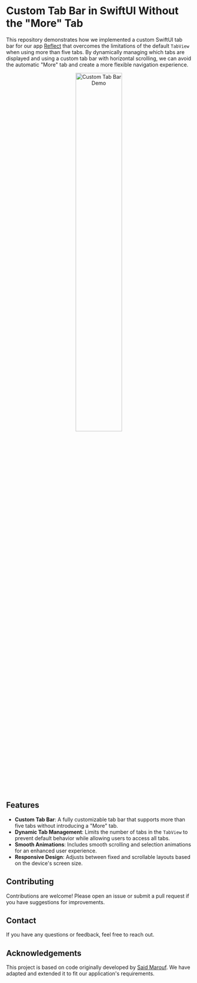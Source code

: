 # Custom Tab Bar in SwiftUI Without the "More" Tab

This repository demonstrates how we implemented a custom SwiftUI tab bar for our app [Reflect](https://apps.apple.com/app/apple-store/id6463800032?pt=126584930&ct=Community&mt=8) that overcomes the limitations of the default `TabView` when using more than five tabs. By dynamically managing which tabs are displayed and using a custom tab bar with horizontal scrolling, we can avoid the automatic "More" tab and create a more flexible navigation experience.

<p align="center">
  <img src="tabview.gif" width="50%" alt="Custom Tab Bar Demo">  
</p>

## Features

- **Custom Tab Bar**: A fully customizable tab bar that supports more than five tabs without introducing a "More" tab.
- **Dynamic Tab Management**: Limits the number of tabs in the `TabView` to prevent default behavior while allowing users to access all tabs.
- **Smooth Animations**: Includes smooth scrolling and selection animations for an enhanced user experience.
- **Responsive Design**: Adjusts between fixed and scrollable layouts based on the device's screen size.


## Contributing

Contributions are welcome! Please open an issue or submit a pull request if you have suggestions for improvements.

## Contact

If you have any questions or feedback, feel free to reach out.

## Acknowledgements

This project is based on code originally developed by [Said Marouf](https://github.com/maroufsaid/SwiftUIFYI-Examples/blob/main/SwiftUIFYI/Examples/CustomTabbarDemoView.swift). We have adapted and extended it to fit our application's requirements.
